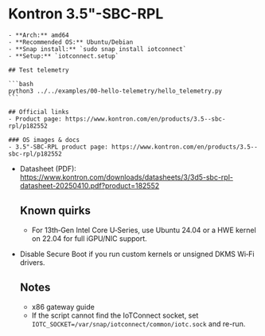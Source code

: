 # Kontron 3.5"-SBC-RPL

    - **Arch:** amd64
    - **Recommended OS:** Ubuntu/Debian
    - **Snap install:** `sudo snap install iotconnect`
    - **Setup:** `iotconnect.setup`

    ## Test telemetry

    ```bash
    python3 ../../examples/00-hello-telemetry/hello_telemetry.py
    ```

    ## Official links
    - Product page: https://www.kontron.com/en/products/3.5--sbc-rpl/p182552

    ### OS images & docs
    - 3.5"-SBC-RPL product page: https://www.kontron.com/en/products/3.5--sbc-rpl/p182552
- Datasheet (PDF): https://www.kontron.com/downloads/datasheets/3/3d5-sbc-rpl-datasheet-20250410.pdf?product=182552

    ## Known quirks
    - For 13th‑Gen Intel Core U‑Series, use Ubuntu 24.04 or a HWE kernel on 22.04 for full iGPU/NIC support.
- Disable Secure Boot if you run custom kernels or unsigned DKMS Wi‑Fi drivers.

    ## Notes
    - x86 gateway guide
    - If the script cannot find the IoTConnect socket, set `IOTC_SOCKET=/var/snap/iotconnect/common/iotc.sock` and re-run.